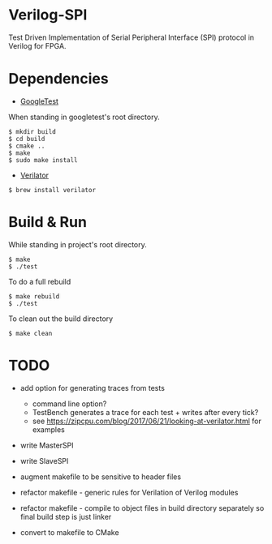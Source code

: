 # Verilog-SPI

Test Driven Implementation of Serial Peripheral Interface (SPI) protocol in Verilog for FPGA.

# Dependencies

- [GoogleTest](https://github.com/google/googletest/)


When standing in googletest's root directory.
```
$ mkdir build
$ cd build
$ cmake ..
$ make
$ sudo make install
```

- [Verilator](https://github.com/verilator/verilator)

```
$ brew install verilator
```

# Build & Run

While standing in project's root directory.

```
$ make
$ ./test
```

To do a full rebuild

```
$ make rebuild
$ ./test
```

To clean out the build directory
```
$ make clean
```


# TODO

- add option for generating traces from tests
  - command line option?
  - TestBench generates a trace for each test + writes after every tick?
  - see https://zipcpu.com/blog/2017/06/21/looking-at-verilator.html for examples

- write MasterSPI
- write SlaveSPI
- augment makefile to be sensitive to header files
- refactor makefile - generic rules for Verilation of Verilog modules
- refactor makefile - compile to object files in build directory separately so final build step is just linker
- convert to makefile to CMake

